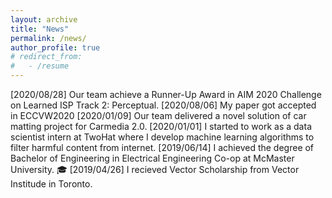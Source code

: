 ```yaml
---
layout: archive
title: "News"
permalink: /news/
author_profile: true
# redirect_from:
#   - /resume
---
```


[2020/08/28] Our team achieve a Runner-Up Award in AIM 2020 Challenge on Learned ISP Track 2: Perceptual.
[2020/08/06] My paper got accepted in ECCVW2020
[2020/01/09] Our team delivered a novel solution of car matting project for Carmedia 2.0.
[2020/01/01] I started to work as a data scientist intern at TwoHat where I develop machine learning algorithms to filter harmful content from internet.
[2019/06/14] I achieved the degree of Bachelor of Engineering in Electrical Engineering Co-op at McMaster University. 🎓 
[2019/04/26] I recieved Vector Scholarship from Vector Institude in Toronto. 
